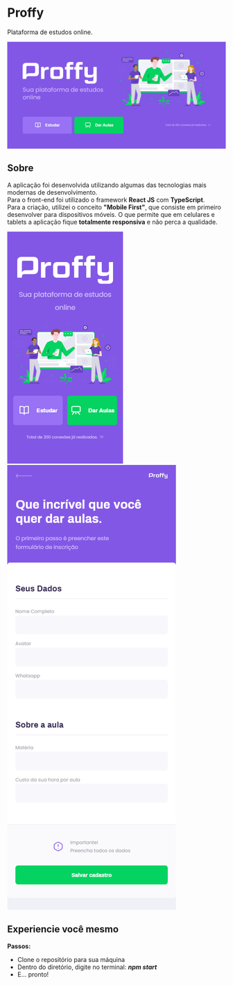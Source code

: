 # Proffy
Plataforma de estudos online.

<img src="./proffy-1.png" alt="Image project" />

## Sobre
A aplicação foi desenvolvida utilizando algumas das tecnologias mais modernas de desenvolvimento.
<br />
Para o front-end foi utilizado o framework **React JS** com **TypeScript**.
<br />
Para a criação, utilizei o conceito **"Mobile First"**, que consiste em primeiro desenvolver para dispositivos móveis. O que permite que em celulares e tablets a aplicação fique **totalmente responsiva** e não perca a qualidade.

<img src="./proffy-mobile.png" /> <img src="./proffy-mobile-1.png" />

## Experiencie você mesmo

**Passos:**
<br />
* Clone o repositório para sua máquina
* Dentro do diretório, digite no terminal: ***npm start***
* E... pronto!
